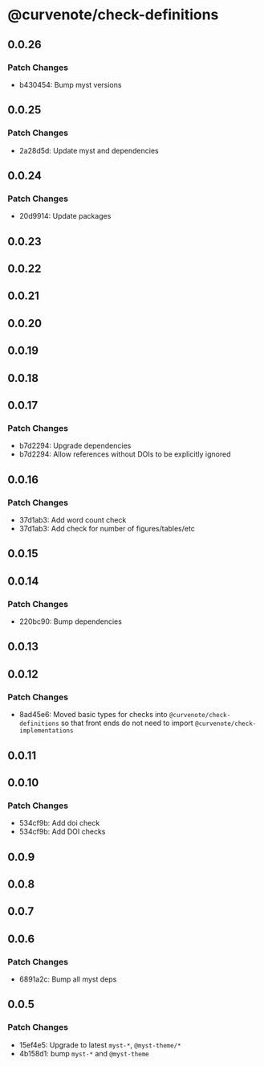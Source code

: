 # @curvenote/check-definitions

## 0.0.26

### Patch Changes

- b430454: Bump myst versions

## 0.0.25

### Patch Changes

- 2a28d5d: Update myst and dependencies

## 0.0.24

### Patch Changes

- 20d9914: Update packages

## 0.0.23

## 0.0.22

## 0.0.21

## 0.0.20

## 0.0.19

## 0.0.18

## 0.0.17

### Patch Changes

- b7d2294: Upgrade dependencies
- b7d2294: Allow references without DOIs to be explicitly ignored

## 0.0.16

### Patch Changes

- 37d1ab3: Add word count check
- 37d1ab3: Add check for number of figures/tables/etc

## 0.0.15

## 0.0.14

### Patch Changes

- 220bc90: Bump dependencies

## 0.0.13

## 0.0.12

### Patch Changes

- 8ad45e6: Moved basic types for checks into `@curvenote/check-definitions` so that front ends do not need to import `@curvenote/check-implementations`

## 0.0.11

## 0.0.10

### Patch Changes

- 534cf9b: Add doi check
- 534cf9b: Add DOI checks

## 0.0.9

## 0.0.8

## 0.0.7

## 0.0.6

### Patch Changes

- 6891a2c: Bump all myst deps

## 0.0.5

### Patch Changes

- 15ef4e5: Upgrade to latest `myst-*`, `@myst-theme/*`
- 4b158d1: bump `myst-*` and `@myst-theme`
